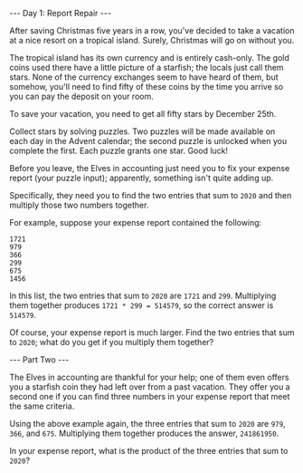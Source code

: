 --- Day 1: Report Repair ---

After saving Christmas five years in a row, you've decided to take a vacation at a nice resort
on a tropical island. Surely, Christmas will go on without you.

The tropical island has its own currency and is entirely cash-only. The gold coins used there
have a little picture of a starfish; the locals just call them stars. None of the currency
exchanges seem to have heard of them, but somehow, you'll need to find fifty of these coins by
the time you arrive so you can pay the deposit on your room.

To save your vacation, you need to get all fifty stars by December 25th.

Collect stars by solving puzzles. Two puzzles will be made available on each day in the Advent
calendar; the second puzzle is unlocked when you complete the first. Each puzzle grants one
star. Good luck!

Before you leave, the Elves in accounting just need you to fix your expense report (your puzzle
input); apparently, something isn't quite adding up.

Specifically, they need you to find the two entries that sum to `2020` and then multiply those
two numbers together.

For example, suppose your expense report contained the following:

    1721
    979
    366
    299
    675
    1456

In this list, the two entries that sum to `2020` are `1721` and `299`. Multiplying them
together produces `1721 * 299 = 514579`, so the correct answer is `514579`.

Of course, your expense report is much larger. Find the two entries that sum to `2020`; what do
you get if you multiply them together?

--- Part Two ---

The Elves in accounting are thankful for your help; one of them even offers you a starfish coin
they had left over from a past vacation. They offer you a second one if you can find three
numbers in your expense report that meet the same criteria.

Using the above example again, the three entries that sum to `2020` are `979`, `366`, and
`675`. Multiplying them together produces the answer, `241861950`.

In your expense report, what is the product of the three entries that sum to `2020`?
